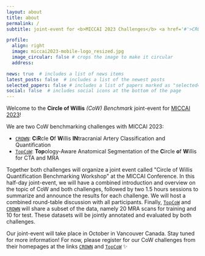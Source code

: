 ```yaml
---
layout: about
title: about
permalink: /
subtitle: joint-event for <b>MICCAI 2023 Challenges</b> <a href='#'>CROWN</a> & <a href='#'>TopCoW</a>

profile:
  align: right
  image: miccai2023-mobile-logo_resized.jpg
  image_circular: false # crops the image to make it circular
  address:

news: true  # includes a list of news items
latest_posts: false  # includes a list of the newest posts
selected_papers: false # includes a list of papers marked as "selected={true}"
social: false  # includes social icons at the bottom of the page
---
```


Welcome to the **Circle of Willis** _(CoW) Benchmark_ joint-event for [MICCAI 2023](https://conferences.miccai.org/2023/en/)!


We are two CoW benchmarking challenges with MICCAI 2023:
>
- [`CROWN`](#): **C**i**R**cle **O**f **W**illis **IN**tracranial Artery Classification and Quantification
- [`TopCoW`](#): **Top**ology-Aware Anatomical Segmentation of the **C**ircle **o**f **W**illis for CTA and MRA

Together both challenges will organize a joint event called "Circle of Willis Quantification Benchmarking Workshop" at the MICCAI Conference. In this half-day joint-event, we will have a combined introduction and overview on the topic of CoW and both challenges, followed by two 1.5 hours sessions to summarize and announce the results for each challenge. We will host a combined round-table discussion with all participants. Finally, [`TopCoW`](#) and [`CROWN`](#) will share a subset of the data, namely 20 MRA scans for training and 10 for test. These datasets will be jointly annotated and evaluated by both challenges.

Our joint-event will take place in October in Vancouver Canada. Stay tuned for more information! For now, please register for our CoW challenges from their homepages at the links [`CROWN`](#) and [`TopCoW`](#) :sparkles:
